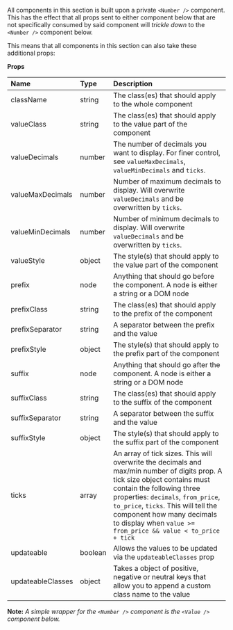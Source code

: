 All components in this section is built upon a private `<Number />` component. This has the effect that all props sent to either component below that are not specifically consumed by said component will *trickle down* to the `<Number />` component below.

This means that all components in this section can also take these additional props:

**Props**

| Name            | Type           | Description |
| :-------------- | :------------- | :---------- |
| className       | string         | The class(es) that should apply to the whole component |
| valueClass      | string         | The class(es) that should apply to the value part of the component |
| valueDecimals   | number         | The number of decimals you want to display. For finer control, see `valueMaxDecimals`, `valueMinDecimals` and `ticks`. |
| valueMaxDecimals| number         | Number of maximum decimals to display. Will overwrite `valueDecimals` and be overwritten by `ticks`. |
| valueMinDecimals| number         | Number of minimum decimals to display. Will overwrite `valueDecimals` and be overwritten by `ticks`. |
| valueStyle      | object         | The style(s) that should apply to the value part of the component |
| prefix          | node           | Anything that should go before the component. A node is either a string or a DOM node |
| prefixClass     | string         | The class(es) that should apply to the prefix of the component |
| prefixSeparator | string         | A separator between the prefix and the value |
| prefixStyle     | object         | The style(s) that should apply to the prefix part of the component |
| suffix          | node           | Anything that should go after the component. A node is either a string or a DOM node |
| suffixClass     | string         | The class(es) that should apply to the suffix of the component |
| suffixSeparator | string         | A separator between the suffix and the value |
| suffixStyle     | object         | The style(s) that should apply to the suffix part of the component |
| ticks           | array          | An array of tick sizes. This will overwrite the decimals and max/min number of digits prop. A tick size object contains must contain the following three properties: `decimals`, `from_price`, `to_price`, `ticks`. This will tell the component how many decimals to display when `value >= from_price && value < to_price + tick` |
| updateable | boolean         | Allows the values to be updated via the `updateableClasses` prop |
| updateableClasses | object         | Takes a object of positive, negative or neutral keys that allow you to append a custom class name to the value |

**Note:** *A simple wrapper for the `<Number />` component is the `<Value />` component below.*
